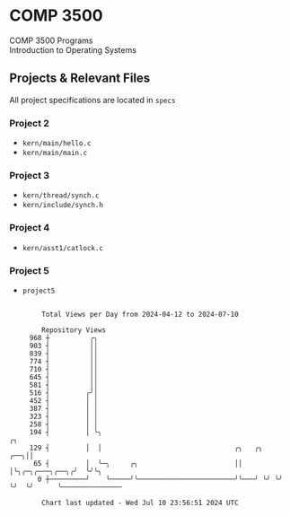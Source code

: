 # COMP 3500
COMP 3500 Programs  
Introduction to Operating Systems  
## Projects & Relevant Files
All project specifications are located in `specs`
### Project 2
- `kern/main/hello.c`
- `kern/main/main.c`
### Project 3
- `kern/thread/synch.c`
- `kern/include/synch.h`
### Project 4
- `kern/asst1/catlock.c`
### Project 5
- `project5`

```

        Total Views per Day from 2024-04-12 to 2024-07-10

        Repository Views
     968 ┼          ╭╮
     903 ┤          ││
     839 ┤          ││
     774 ┤          ││
     710 ┤          ││
     645 ┤          ││
     581 ┤          ││
     516 ┤         ╭╯│
     452 ┤         │ │
     387 ┤         │ │
     323 ┤         │ │
     258 ┤         │ │
     194 ┤         │ ╰╮                                                          ╭╮
     129 ┤         │  │                                 ╭╮   ╭╮              ╭──╮││
      65 ┤         │  ╰─╮     ╭╮                        ││   │╰╮╭─╮╭───╮╭──╮╭╯  ╰╯╰╮
       0 ┼─────────╯    ╰─────╯╰────────────────────────╯╰───╯ ╰╯ ╰╯   ╰╯  ╰╯      ╰───────────────

        Chart last updated - Wed Jul 10 23:56:51 2024 UTC
        
```
